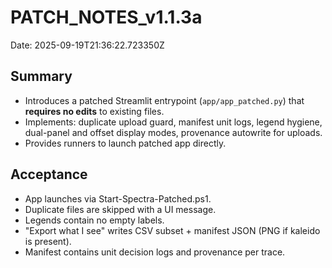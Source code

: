 # PATCH_NOTES_v1.1.3a
Date: 2025-09-19T21:36:22.723350Z

## Summary
- Introduces a patched Streamlit entrypoint (`app/app_patched.py`) that **requires no edits** to existing files.
- Implements: duplicate upload guard, manifest unit logs, legend hygiene, dual-panel and offset display modes, provenance autowrite for uploads.
- Provides runners to launch patched app directly.

## Acceptance
- App launches via Start-Spectra-Patched.ps1.
- Duplicate files are skipped with a UI message.
- Legends contain no empty labels.
- "Export what I see" writes CSV subset + manifest JSON (PNG if kaleido is present).
- Manifest contains unit decision logs and provenance per trace.
